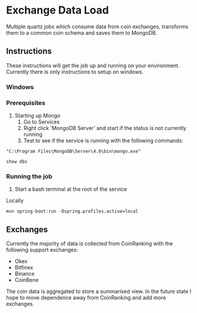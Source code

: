 # Exchange Data Load

Multiple quartz jobs which consume data from coin exchanges, transforms them to a common coin schema and saves them to MongoDB. 

## Instructions

These instructions will get the job up and running on your environment. 
Currently there is only instructions to setup on windows. 

### Windows

### Prerequisites

1. Starting up Mongo 
	1. Go to Services
	2. Right click 'MongoDB Server' and start if the status is not currently running
	3. Test to see if the service is running with the following commands:

```
"C:\Program Files\MongoDB\Server\4.0\bin\mongo.exe"

show dbs
```

### Running the job
1. Start a bash terminal at the root of the service

Locally
```
mvn spring-boot:run -Dspring.profiles.active=local
```

## Exchanges
Currently the majority of data is collected from CoinRanking with the following support exchanges:

* Okex
* Bitfinex
* Binance
* CoinBene

The coin data is aggregated to store a summarised view. In the future state I hope to move dependence away from CoinRanking and add more exchanges. 
